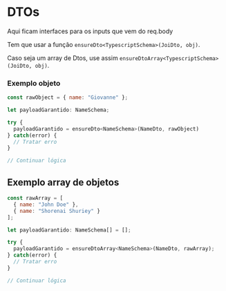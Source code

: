# DTOs

Aqui ficam interfaces para os inputs que vem do req.body

Tem que usar a função `ensureDto<TypescriptSchema>(JoiDto, obj)`.

Caso seja um array de Dtos, use assim `ensureDtoArray<TypescriptSchema>(JoiDto, obj)`.

### Exemplo objeto

```javascript
const rawObject = { name: "Giovanne" };

let payloadGarantido: NameSchema;

try {
  payloadGarantido = ensureDto<NameSchema>(NameDto, rawObject)
} catch(error) {
  // Tratar erro
}

// Continuar lógica
```

## Exemplo array de objetos

```javascript
const rawArray = [
  { name: "John Doe" },
  { name: "Shorenai Shuriey" }
];

let payloadGarantido: NameSchema[] = [];

try {
  payloadGarantido = ensureDtoArray<NameSchema>(NameDto, rawArray);
} catch(error) {
  // Tratar erro
}

// Continuar lógica
```

